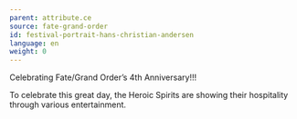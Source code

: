 ```yaml
---
parent: attribute.ce
source: fate-grand-order
id: festival-portrait-hans-christian-andersen
language: en
weight: 0
---
```


Celebrating Fate/Grand Order’s 4th Anniversary!!!

To celebrate this great day, the Heroic Spirits are showing their hospitality through various entertainment.
